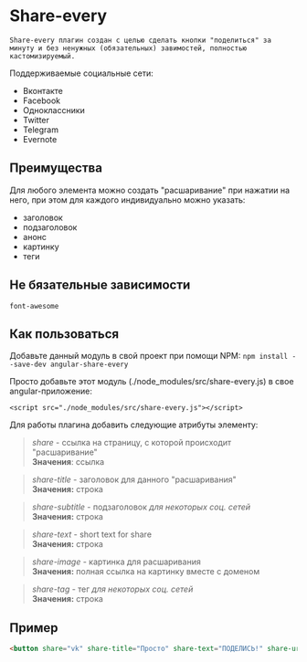 # Share-every
``Share-every плагин создан с целью сделать кнопки "поделиться" за минуту и без ненужных (обязательных) завимостей, полностью кастомизируемый.``

Поддерживаемые социальные сети:

-  Вконтакте
-  Facebook
-  Одноклассники
-  Twitter
-  Telegram
-  Evernote

## Преимущества
Для любого элемента можно создать "расшаривание" при нажатии на него, при этом для каждого индивидуально можно указать:
- заголовок
- подзаголовок
- анонс
- картинку
- теги

## Не бязательные зависимости
``font-awesome``

## Как пользоваться
Добавьте данный модуль в свой проект при помощи NPM:
``npm install --save-dev angular-share-every``

Просто добавьте этот модуль (./node_modules/src/share-every.js) в свое angular-приложение:

``<script src="./node_modules/src/share-every.js"></script>``

Для работы плагина добавить следующие атрибуты элементу:

> *share* - ссылка на страницу, с которой происходит "расшаривание"  
**Значения**: ссылка

> *share-title* - заголовок для данного "расшаривания"  
**Значения:** строка

> *share-subtitle* - подзаголовок  _для некоторых соц. сетей_    
**Значения:** строка

> *share-text* - short text for share    
**Значения:** строка

> *share-image* - картинка для расшаривания  
**Значения:** полная ссылка на картинку вместе с доменом

> *share-tag* - тег _для некоторых соц. сетей_    
**Значения:** строка

## Пример

```Html
<button share="vk" share-title="Просто" share-text="ПОДЕЛИСЬ!" share-url="https://github.com/dslpp056193/angular-share-every">Поделиться!</button>
```
